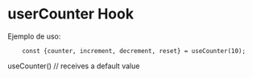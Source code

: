 # userCounter Hook

Ejemplo de uso:

```
    const {counter, increment, decrement, reset} = useCounter(10);
```

useCounter() // receives a default value
